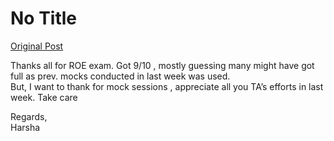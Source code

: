 # No Title

[Original Post](https://discourse.onlinedegree.iitm.ac.in/t/168832/50)

<p>Thanks all for ROE exam. Got 9/10 , mostly guessing many might have got full as prev. mocks conducted in last week was used.<br>
But, I want to  thank for mock sessions , appreciate all you TA’s efforts in last week.  Take care</p>
<p>Regards,<br>
Harsha</p>